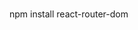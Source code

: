 #

<link href="https://cdn.jsdelivr.net/npm/bootstrap@5.0.0-beta2/dist/css/bootstrap.min.css" rel="stylesheet" integrity="sha384-BmbxuPwQa2lc/FVzBcNJ7UAyJxM6wuqIj61tLrc4wSX0szH/Ev+nYRRuWlolflfl" crossorigin="anonymous">
 
##
npm install react-router-dom

###
 <link
    rel="stylesheet"
    href="https://cdnjs.cloudflare.com/ajax/libs/animate.css/4.1.1/animate.min.css"
  />